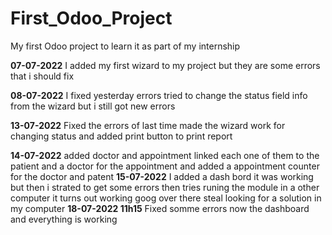 # First_Odoo_Project
My first Odoo project to learn it as part of my internship

__07-07-2022__
I added my first wizard to my project but they are some errors that i should 
fix

__08-07-2022__
I fixed yesterday errors tried to change the status field info from the wizard but i still got new errors

__13-07-2022__
Fixed the errors of last time made the wizard work for changing status and added print button to print report

__14-07-2022__
added doctor and appointment linked each one of them to the patient and a doctor for the appointment and added a appointment
counter for the doctor and patent
__15-07-2022__
I added a dash bord it was working but then i strated to get some errors then tries runing the module in a other computer it
 turns out working goog over there steal looking for a solution in my computer 
__18-07-2022 11h15__
Fixed somme errors now the dashboard and everything is working 
